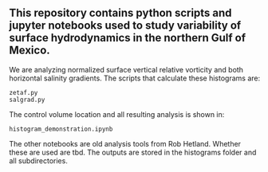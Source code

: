 ## This repository contains python scripts and jupyter notebooks used to study variability of surface hydrodynamics in the northern Gulf of Mexico. 

We are analyzing normalized surface vertical relative vorticity and both horizontal salinity gradients. The scripts that calculate these histograms are:

	zetaf.py
	salgrad.py
The control volume location and all resulting analysis is shown in:

	histogram_demonstration.ipynb
The other notebooks are old analysis tools from Rob Hetland. Whether these are used are tbd. The outputs are stored in the histograms folder and all subdirectories.  
